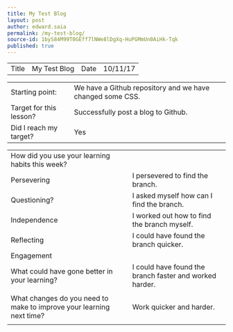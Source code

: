 ```yaml
---
title: My Test Blog
layout: post
author: edward.saia
permalink: /my-test-blog/
source-id: 1byS84M99T0GEff7lNWe8lDgXq-HuPGMmUn0AiHk-Tqk
published: true
---
```

<table>
  <tr>
    <td>Title</td>
    <td>My Test Blog</td>
    <td>Date</td>
    <td>10/11/17</td>
  </tr>
</table>


<table>
  <tr>
    <td>Starting point:</td>
    <td>We have a Github repository and we have changed some CSS.</td>
  </tr>
  <tr>
    <td>Target for this lesson?</td>
    <td>Successfully post a blog to Github.</td>
  </tr>
  <tr>
    <td>Did I reach my target?  </td>
    <td>Yes</td>
  </tr>
</table>


<table>
  <tr>
    <td>How did you use your learning habits this week?</td>
    <td></td>
  </tr>
  <tr>
    <td>Persevering</td>
    <td>I persevered to find the branch.</td>
  </tr>
  <tr>
    <td>Questioning?</td>
    <td>I asked myself how can I find the branch.</td>
  </tr>
  <tr>
    <td>Independence</td>
    <td>I worked out how to find the branch myself.</td>
  </tr>
  <tr>
    <td>Reflecting</td>
    <td>I could have found the branch quicker.</td>
  </tr>
  <tr>
    <td>Engagement</td>
    <td></td>
  </tr>
  <tr>
    <td>What could have gone better in your learning?</td>
    <td>I could have found the branch faster and worked harder.</td>
  </tr>
  <tr>
    <td></td>
    <td></td>
  </tr>
  <tr>
    <td>What changes do you need to make to improve your learning next time?</td>
    <td>Work quicker and harder.</td>
  </tr>
  <tr>
    <td></td>
    <td></td>
  </tr>
</table>


